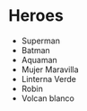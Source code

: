 # Heroes

* Superman
* Batman
* Aquaman
* Mujer Maravilla
* Linterna Verde
* Robin
* Volcan blanco


